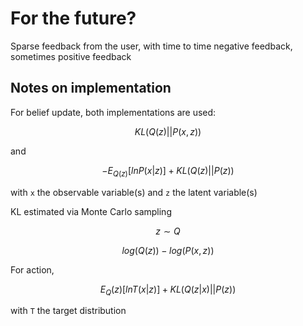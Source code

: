 # For the future?

Sparse feedback from the user, with time to time
negative feedback, sometimes positive feedback


## Notes on implementation

For belief update, both implementations are used:
```math
KL(Q(z) || P(x, z))
```
and
```math
- E_{Q(z)} [ln P(x | z)] + KL(Q(z) || P(z))
```

with `x` the observable variable(s) 
and `z` the latent variable(s)

KL estimated via Monte Carlo sampling

```math
z \sim Q
```

```math
log(Q(z)) - log(P(x, z))
```

For action, 

```math
E_Q(z) [ln T(x | z)] + KL(Q(z | x) || P(z))  
```
with `T` the target distribution 